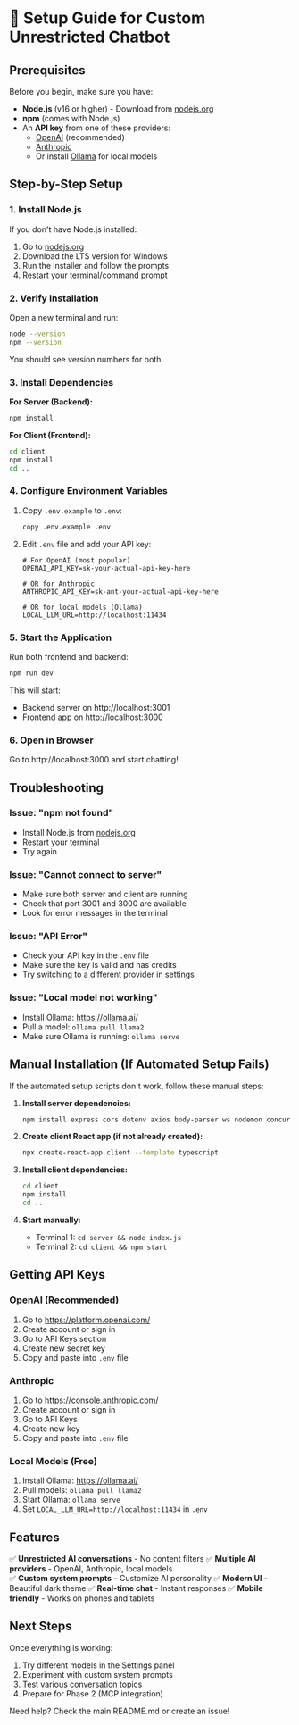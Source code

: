 # 🚀 Setup Guide for Custom Unrestricted Chatbot

## Prerequisites

Before you begin, make sure you have:
- **Node.js** (v16 or higher) - Download from [nodejs.org](https://nodejs.org/)
- **npm** (comes with Node.js)
- An **API key** from one of these providers:
  - [OpenAI](https://platform.openai.com/) (recommended)
  - [Anthropic](https://console.anthropic.com/)
  - Or install [Ollama](https://ollama.ai/) for local models

## Step-by-Step Setup

### 1. Install Node.js
If you don't have Node.js installed:
1. Go to [nodejs.org](https://nodejs.org/)
2. Download the LTS version for Windows
3. Run the installer and follow the prompts
4. Restart your terminal/command prompt

### 2. Verify Installation
Open a new terminal and run:
```bash
node --version
npm --version
```
You should see version numbers for both.

### 3. Install Dependencies

**For Server (Backend):**
```bash
npm install
```

**For Client (Frontend):**
```bash
cd client
npm install
cd ..
```

### 4. Configure Environment Variables
1. Copy `.env.example` to `.env`:
   ```bash
   copy .env.example .env
   ```

2. Edit `.env` file and add your API key:
   ```
   # For OpenAI (most popular)
   OPENAI_API_KEY=sk-your-actual-api-key-here
   
   # OR for Anthropic
   ANTHROPIC_API_KEY=sk-ant-your-actual-api-key-here
   
   # OR for local models (Ollama)
   LOCAL_LLM_URL=http://localhost:11434
   ```

### 5. Start the Application
Run both frontend and backend:
```bash
npm run dev
```

This will start:
- Backend server on http://localhost:3001
- Frontend app on http://localhost:3000

### 6. Open in Browser
Go to http://localhost:3000 and start chatting!

## Troubleshooting

### Issue: "npm not found"
- Install Node.js from [nodejs.org](https://nodejs.org/)
- Restart your terminal
- Try again

### Issue: "Cannot connect to server"
- Make sure both server and client are running
- Check that port 3001 and 3000 are available
- Look for error messages in the terminal

### Issue: "API Error"
- Check your API key in the `.env` file
- Make sure the key is valid and has credits
- Try switching to a different provider in settings

### Issue: "Local model not working"
- Install Ollama: https://ollama.ai/
- Pull a model: `ollama pull llama2`
- Make sure Ollama is running: `ollama serve`

## Manual Installation (If Automated Setup Fails)

If the automated setup scripts don't work, follow these manual steps:

1. **Install server dependencies:**
   ```bash
   npm install express cors dotenv axios body-parser ws nodemon concurrently
   ```

2. **Create client React app (if not already created):**
   ```bash
   npx create-react-app client --template typescript
   ```

3. **Install client dependencies:**
   ```bash
   cd client
   npm install
   cd ..
   ```

4. **Start manually:**
   - Terminal 1: `cd server && node index.js`
   - Terminal 2: `cd client && npm start`

## Getting API Keys

### OpenAI (Recommended)
1. Go to https://platform.openai.com/
2. Create account or sign in
3. Go to API Keys section
4. Create new secret key
5. Copy and paste into `.env` file

### Anthropic
1. Go to https://console.anthropic.com/
2. Create account or sign in
3. Go to API Keys
4. Create new key
5. Copy and paste into `.env` file

### Local Models (Free)
1. Install Ollama: https://ollama.ai/
2. Pull models: `ollama pull llama2`
3. Start Ollama: `ollama serve`
4. Set `LOCAL_LLM_URL=http://localhost:11434` in `.env`

## Features

✅ **Unrestricted AI conversations** - No content filters
✅ **Multiple AI providers** - OpenAI, Anthropic, local models  
✅ **Custom system prompts** - Customize AI personality
✅ **Modern UI** - Beautiful dark theme
✅ **Real-time chat** - Instant responses
✅ **Mobile friendly** - Works on phones and tablets

## Next Steps

Once everything is working:
1. Try different models in the Settings panel
2. Experiment with custom system prompts
3. Test various conversation topics
4. Prepare for Phase 2 (MCP integration)

Need help? Check the main README.md or create an issue! 